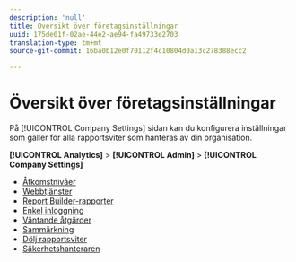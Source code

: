 ```yaml
---
description: 'null'
title: Översikt över företagsinställningar
uuid: 175de01f-02ae-44e2-ae94-fa49733e2703
translation-type: tm+mt
source-git-commit: 16ba0b12e0f70112f4c10804d0a13c278388ecc2

---
```



# Översikt över företagsinställningar

På [!UICONTROL Company Settings] sidan kan du konfigurera inställningar som gäller för alla rapportsviter som hanteras av din organisation.

**[!UICONTROL Analytics]** > **[!UICONTROL Admin]** > **[!UICONTROL Company Settings]**

+ [Åtkomstnivåer](feature-access-levels.md)
+ [Webbtjänster](web-services-admin.md)
+ [Report Builder-rapporter](report-builder-reports-admin.md)
+ [Enkel inloggning](single-signon-admin.md)
+ [Väntande åtgärder](pending-actions-admin.md)
+ [Sammärkning](co-branding-admin.md)
+ [Dölj rapportsviter](c-hide-report-suites.md)
+ [Säkerhetshanteraren](security-manager.md)

